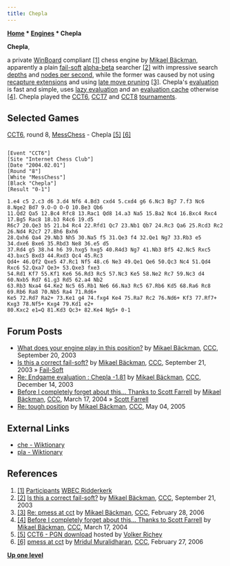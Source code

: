 ```yaml
---
title: Chepla
---
```

**[Home](Home "Home") * [Engines](Engines "Engines") * Chepla**

**Chepla**,

a private [WinBoard](WinBoard "WinBoard") compliant <a id="cite-note-1" href="#cite-ref-1">[1]</a> chess engine by [Mikael Bäckman](Mikael_B%C3%A4ckman "Mikael Bäckman"),
apparently a plain [fail-soft](Fail-Soft "Fail-Soft") [alpha-beta](Alpha-Beta "Alpha-Beta") searcher <a id="cite-note-2" href="#cite-ref-2">[2]</a> with impressive search [depths](Depth "Depth") and [nodes per second](Nodes_per_Second "Nodes per Second"),
while the former was caused by not using [recapture extensions](Recapture_Extensions "Recapture Extensions") and using [late move pruning](Late_Move_Reductions "Late Move Reductions") <a id="cite-note-3" href="#cite-ref-3">[3]</a>.
Chepla's [evaluation](Evaluation "Evaluation") is fast and simple, uses [lazy evaluation](Lazy_Evaluation "Lazy Evaluation") and an [evaluation cache](Evaluation_Hash_Table "Evaluation Hash Table") otherwise <a id="cite-note-4" href="#cite-ref-4">[4]</a>.
Chepla played the [CCT6](CCT6 "CCT6"), [CCT7](CCT7 "CCT7") and [CCT8](CCT8 "CCT8") [tournaments](CCT_Tournaments "CCT Tournaments").

## Selected Games

[CCT6](CCT6 "CCT6"), round 8, [MessChess](MessChess "MessChess") - Chepla <a id="cite-note-5" href="#cite-ref-5">[5]</a> <a id="cite-note-6" href="#cite-ref-6">[6]</a>

```

[Event "CCT6"]
[Site "Internet Chess Club"]
[Date "2004.02.01"]
[Round "8"]
[White "MessChess"]
[Black "Chepla"]
[Result "0-1"]

1.e4 c5 2.c3 d6 3.d4 Nf6 4.Bd3 cxd4 5.cxd4 g6 6.Nc3 Bg7 7.f3 Nc6 8.Nge2 Bd7 9.O-O O-O 10.Be3 Qb6 
11.Qd2 Qa5 12.Bc4 Rfc8 13.Rac1 Qd8 14.a3 Na5 15.Ba2 Nc4 16.Bxc4 Rxc4 17.Bg5 Rac8 18.b3 R4c6 19.d5 
R6c7 20.Qe3 b5 21.b4 Rc4 22.Rfd1 Qc7 23.Nb1 Qb7 24.Rc3 Qa6 25.Rcd3 Rc2 26.Nd4 R2c7 27.Bh6 Bxh6 
28.Qxh6 Qa4 29.Nb3 Nh5 30.Na5 f5 31.Qe3 f4 32.Qe1 Ng7 33.Rb3 e5 34.dxe6 Bxe6 35.Rbd3 Ne8 36.e5 d5 
37.Rd4 g5 38.h4 h6 39.hxg5 hxg5 40.R4d3 Ng7 41.Nb3 Bf5 42.Nc5 Rxc5 43.bxc5 Bxd3 44.Rxd3 Qc4 45.Rc3 
Qd4+ 46.Qf2 Qxe5 47.Rc1 Nf5 48.c6 Ne3 49.Qe1 Qe6 50.Qc3 Nc4 51.Qd4 Rxc6 52.Qxa7 Qe3+ 53.Qxe3 fxe3 
54.Rd1 Kf7 55.Kf1 Ke6 56.Rd3 Rc5 57.Nc3 Ke5 58.Ne2 Rc7 59.Nc3 d4 60.Nxb5 Rd7 61.g3 Rd5 62.a4 Nb2 
63.Rb3 Nxa4 64.Ke2 Nc5 65.Rb1 Ne6 66.Na3 Rc5 67.Rb6 Kd5 68.Ra6 Rc8 69.Rb6 Ra8 70.Nb5 Ra4 71.Rd6+ 
Ke5 72.Rd7 Ra2+ 73.Ke1 g4 74.fxg4 Ke4 75.Ra7 Rc2 76.Nd6+ Kf3 77.Rf7+ Kxg3 78.Nf5+ Kxg4 79.Kd1 e2+ 
80.Kxc2 e1=Q 81.Kd3 Qc3+ 82.Ke4 Ng5+ 0-1

```

## Forum Posts

- [What does your engine play in this position?](https://www.stmintz.com/ccc/index.php?id=316807) by [Mikael Bäckman](Mikael_B%C3%A4ckman "Mikael Bäckman"), [CCC](CCC "CCC"), September 20, 2003
- [Is this a correct fail-soft?](https://www.stmintz.com/ccc/index.php?id=316955) by [Mikael Bäckman](Mikael_B%C3%A4ckman "Mikael Bäckman"), [CCC](CCC "CCC"), September 21, 2003 » [Fail-Soft](Fail-Soft "Fail-Soft")
- [Re: Endgame evaluation : Chepla -1.81](https://www.stmintz.com/ccc/index.php?id=336036) by [Mikael Bäckman](Mikael_B%C3%A4ckman "Mikael Bäckman"), [CCC](CCC "CCC"), December 14, 2003
- [Before I completely forget about this... Thanks to Scott Farrell](https://www.stmintz.com/ccc/index.php?id=355224) by [Mikael Bäckman](Mikael_B%C3%A4ckman "Mikael Bäckman"), [CCC](CCC "CCC"), March 17, 2004 » [Scott Farrell](Scott_Farrell "Scott Farrell")
- [Re: tough position](https://www.stmintz.com/ccc/index.php?id=424222) by [Mikael Bäckman](Mikael_B%C3%A4ckman "Mikael Bäckman"), [CCC](CCC "CCC"), May 04, 2005

## External Links

- [che - Wiktionary](https://en.wiktionary.org/wiki/che)
- [pla - Wiktionary](https://en.wiktionary.org/wiki/pla)

## References

1. <a id="cite-ref-1" href="#cite-note-1">[1]</a> [Participants](http://wbec-ridderkerk.nl/html/part.htm) [WBEC Ridderkerk](WBEC "WBEC")
1. <a id="cite-ref-2" href="#cite-note-2">[2]</a> [Is this a correct fail-soft?](https://www.stmintz.com/ccc/index.php?id=316955) by [Mikael Bäckman](Mikael_B%C3%A4ckman "Mikael Bäckman"), [CCC](CCC "CCC"), September 21, 2003
1. <a id="cite-ref-3" href="#cite-note-3">[3]</a> [Re: pmess at cct](https://www.stmintz.com/ccc/index.php?id=490381) by [Mikael Bäckman](Mikael_B%C3%A4ckman "Mikael Bäckman"), [CCC](CCC "CCC"), February 28, 2006
1. <a id="cite-ref-4" href="#cite-note-4">[4]</a> [Before I completely forget about this... Thanks to Scott Farrell](https://www.stmintz.com/ccc/index.php?id=355224) by [Mikael Bäckman](Mikael_B%C3%A4ckman "Mikael Bäckman"), [CCC](CCC "CCC"), March 17, 2004
1. <a id="cite-ref-5" href="#cite-note-5">[5]</a> [CCT6 - PGN download](http://www.vrichey.de/cct6/) hosted by [Volker Richey](index.php?title=Volker_Richey&action=edit&redlink=1 "Volker Richey (page does not exist)")
1. <a id="cite-ref-6" href="#cite-note-6">[6]</a> [pmess at cct](https://www.stmintz.com/ccc/index.php?id=490035) by [Mridul Muralidharan](Mridul_Muralidharan "Mridul Muralidharan"), [CCC](CCC "CCC"), February 27, 2006

**[Up one level](Engines "Engines")**

